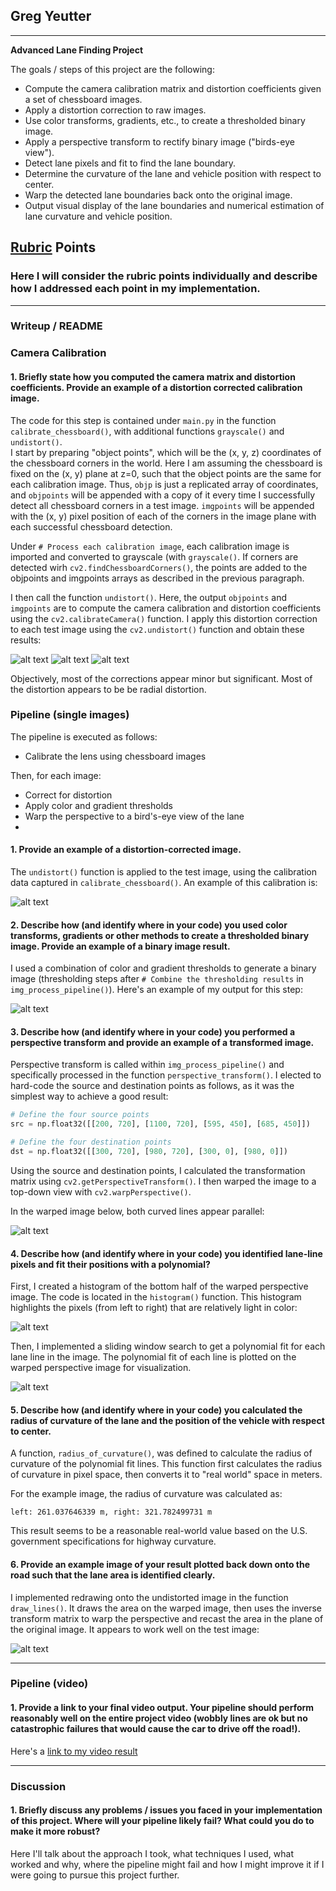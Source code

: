 ## Greg Yeutter

---

**Advanced Lane Finding Project**

The goals / steps of this project are the following:

* Compute the camera calibration matrix and distortion coefficients given a set of chessboard images.
* Apply a distortion correction to raw images.
* Use color transforms, gradients, etc., to create a thresholded binary image.
* Apply a perspective transform to rectify binary image ("birds-eye view").
* Detect lane pixels and fit to find the lane boundary.
* Determine the curvature of the lane and vehicle position with respect to center.
* Warp the detected lane boundaries back onto the original image.
* Output visual display of the lane boundaries and numerical estimation of lane curvature and vehicle position.

[//]: # (Image References)

[undist1]: ./output_images/out_calibration2.jpg "Undistorted 1"
[undist2]: ./output_images/out_calibration10.jpg "Undistorted 2"
[undist3]: ./output_images/out_calibration16.jpg "Undistorted 3"

[undisttest]: ./output_images/undist_test1.jpg "Undistorted Test"
[combinedtest]: ./output_images/combined_test1.jpg "Combined Test"
[warpedtest]: ./output_images/persp_test1.jpg "Warped Test"
[histtest]: ./output_images/hist_test1.jpg "Histogram Test"
[polyfittest]: ./output_images/slide_test1.jpg "Polynomial Fit Test"
[newimgtest]: ./output_images/replot_test1.jpg "Area Drawn Test"

[image2]: ./test_images/test1.jpg "Road Transformed"
[image3]: ./examples/binary_combo_example.jpg "Binary Example"
[image4]: ./examples/warped_straight_lines.jpg "Warp Example"
[image5]: ./examples/color_fit_lines.jpg "Fit Visual"
[image6]: ./examples/example_output.jpg "Output"
[video1]: ./project_video.mp4 "Video"

## [Rubric](https://review.udacity.com/#!/rubrics/571/view) Points

### Here I will consider the rubric points individually and describe how I addressed each point in my implementation.  

---

### Writeup / README

### Camera Calibration

#### 1. Briefly state how you computed the camera matrix and distortion coefficients. Provide an example of a distortion corrected calibration image.

The code for this step is contained under `main.py` in the function `calibrate_chessboard()`, with additional functions `grayscale()` and `undistort()`.  
I start by preparing "object points", which will be the (x, y, z) coordinates of the chessboard corners in the world. Here I am assuming the chessboard is fixed on the (x, y) plane at z=0, such that the object points are the same for each calibration image. Thus, `objp` is just a replicated array of coordinates, and `objpoints` will be appended with a copy of it every time I successfully detect all chessboard corners in a test image. `imgpoints` will be appended with the (x, y) pixel position of each of the corners in the image plane with each successful chessboard detection.  

Under `# Process each calibration image`, each calibration image is imported and converted to grayscale (with `grayscale()`. If corners are detected wirh `cv2.findChessboardCorners()`, the points are added to the objpoints and imgpoints arrays as described in the previous paragraph.

I then call the function `undistort()`. Here, the output `objpoints` and `imgpoints` are to compute the camera calibration and distortion coefficients using the `cv2.calibrateCamera()` function.  I apply this distortion correction to each test image using the `cv2.undistort()` function and obtain these results: 

![alt text][undist1]
![alt text][undist2]
![alt text][undist3]

Objectively, most of the corrections appear minor but significant. Most of the distortion appears to be be radial distortion.

### Pipeline (single images)

The pipeline is executed as follows:
* Calibrate the lens using chessboard images

Then, for each image:
* Correct for distortion
* Apply color and gradient thresholds
* Warp the perspective to a bird's-eye view of the lane
* 


#### 1. Provide an example of a distortion-corrected image.

The `undistort()` function is applied to the test image, using the calibration data captured in `calibrate_chessboard()`. An example of this calibration is:

![alt text][undisttest]

#### 2. Describe how (and identify where in your code) you used color transforms, gradients or other methods to create a thresholded binary image.  Provide an example of a binary image result.

I used a combination of color and gradient thresholds to generate a binary image (thresholding steps after `# Combine the thresholding results` in `img_process_pipeline()`).  Here's an example of my output for this step:

![alt text][combinedtest]

#### 3. Describe how (and identify where in your code) you performed a perspective transform and provide an example of a transformed image.

Perspective transform is called within `img_process_pipeline()` and specifically processed in the function `perspective_transform()`. I elected to hard-code the source and destination points as follows, as it was the simplest way to achieve a good result:

```python
# Define the four source points
src = np.float32([[200, 720], [1100, 720], [595, 450], [685, 450]])

# Define the four destination points
dst = np.float32([[300, 720], [980, 720], [300, 0], [980, 0]])
```

Using the source and destination points, I calculated the transformation matrix using `cv2.getPerspectiveTransform()`. I then warped the image to a top-down view with `cv2.warpPerspective()`.

In the warped image below, both curved lines appear parallel:

![alt text][warpedtest]

#### 4. Describe how (and identify where in your code) you identified lane-line pixels and fit their positions with a polynomial?

First, I created a histogram of the bottom half of the warped perspective image. The code is located in the `histogram()` function. This histogram highlights the pixels (from left to right) that are relatively light in color:

![alt text][histtest]

Then, I implemented a sliding window search to get a polynomial fit for each lane line in the image. The polynomial fit of each line is plotted on the warped perspective image for visualization.

![alt text][polyfittest]

#### 5. Describe how (and identify where in your code) you calculated the radius of curvature of the lane and the position of the vehicle with respect to center.

A function, `radius_of_curvature()`, was defined to calculate the radius of curvature of the polynomial fit lines. This function first calculates the radius of curvature in pixel space, then converts it to "real world" space in meters.

For the example image, the radius of curvature was calculated as:

```
left: 261.037646339 m, right: 321.782499731 m
```

This result seems to be a reasonable real-world value based on the U.S. government specifications for highway curvature.

#### 6. Provide an example image of your result plotted back down onto the road such that the lane area is identified clearly.

I implemented redrawing onto the undistorted image in the function `draw_lines()`. It draws the area on the warped image, then uses the inverse transform matrix to warp the perspective and recast the area in the plane of the original image. It appears to work well on the test image:

![alt text][newimgtest]

---

### Pipeline (video)

#### 1. Provide a link to your final video output.  Your pipeline should perform reasonably well on the entire project video (wobbly lines are ok but no catastrophic failures that would cause the car to drive off the road!).

Here's a [link to my video result](./project_video.mp4)

---

### Discussion

#### 1. Briefly discuss any problems / issues you faced in your implementation of this project.  Where will your pipeline likely fail?  What could you do to make it more robust?

Here I'll talk about the approach I took, what techniques I used, what worked and why, where the pipeline might fail and how I might improve it if I were going to pursue this project further.  
